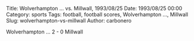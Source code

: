 Title: Wolverhampton … vs. Millwall, 1993/08/25
Date: 1993/08/25 00:00
Category: sports
Tags: football, football scores, Wolverhampton …, Millwall
Slug: wolverhampton-vs-millwall
Author: carbonero


Wolverhampton … 2 - 0 Millwall
